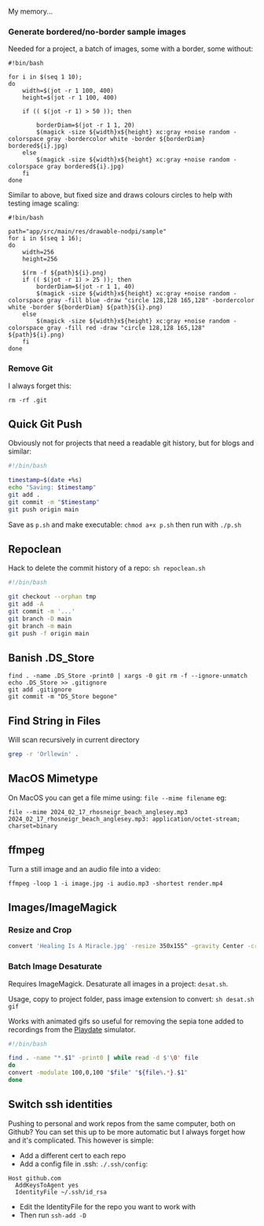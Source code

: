 My memory...

### Generate bordered/no-border sample images

Needed for a project, a batch of images, some with a border, some without:

```
#!bin/bash

for i in $(seq 1 10);
do	
	width=$(jot -r 1 100, 400)
	height=$(jot -r 1 100, 400)
	
	if (( $(jot -r 1) > 50 )); then

		borderDiam=$(jot -r 1 1, 20)
		$(magick -size ${width}x${height} xc:gray +noise random -colorspace gray -bordercolor white -border ${borderDiam} bordered${i}.jpg)
	else
		$(magick -size ${width}x${height} xc:gray +noise random -colorspace gray bordered${i}.jpg)
	fi
done
```

Similar to above, but fixed size and draws colours circles to help with testing image scaling:

```
#!bin/bash

path="app/src/main/res/drawable-nodpi/sample"
for i in $(seq 1 16);
do	
	width=256
	height=256
	
	$(rm -f ${path}${i}.png)
	if (( $(jot -r 1) > 25 )); then
		borderDiam=$(jot -r 1 1, 40)
		$(magick -size ${width}x${height} xc:gray +noise random -colorspace gray -fill blue -draw "circle 128,128 165,128" -bordercolor white -border ${borderDiam} ${path}${i}.png)
	else
		$(magick -size ${width}x${height} xc:gray +noise random -colorspace gray -fill red -draw "circle 128,128 165,128" ${path}${i}.png)
	fi
done
```
### Remove Git

I always forget this:

```
rm -rf .git
```

## Quick Git Push

Obviously not for projects that need a readable git history, but for blogs and similar:

```sh
#!/bin/bash

timestamp=$(date +%s)
echo "Saving: $timestamp"
git add .
git commit -m "$timestamp"
git push origin main
```

Save as `p.sh` and make executable: `chmod a+x p.sh` then run with `./p.sh`

## Repoclean
Hack to delete the commit history of a repo: `sh repoclean.sh`
```bash
#!/bin/bash

git checkout --orphan tmp
git add -A
git commit -m '...'
git branch -D main
git branch -m main
git push -f origin main
```

## Banish .DS_Store
```
find . -name .DS_Store -print0 | xargs -0 git rm -f --ignore-unmatch
echo .DS_Store >> .gitignore
git add .gitignore
git commit -m "DS_Store begone"
```
## Find String in Files
Will scan recursively in current directory
```sh
grep -r 'Orllewin' .
```

## MacOS Mimetype

On MacOS you can get a file mime using: `file --mime filename` eg:
```
file --mime 2024_02_17_rhosneigr_beach_anglesey.mp3
2024_02_17_rhosneigr_beach_anglesey.mp3: application/octet-stream; charset=binary
```

## ffmpeg

Turn a still image and an audio file into a video:

```
ffmpeg -loop 1 -i image.jpg -i audio.mp3 -shortest render.mp4
```
## Images/ImageMagick
### Resize and Crop
```bash
convert 'Healing Is A Miracle.jpg' -resize 350x155^ -gravity Center -crop 350x155+0+0 +repage output.jpg
```

### Batch Image Desaturate
Requires ImageMagick. Desaturate all images in a project: `desat.sh`. 

Usage, copy to project folder, pass image extension to convert: `sh desat.sh gif`

Works with animated gifs so useful for removing the sepia tone added to recordings from the [Playdate](https://play.date) simulator.

```bash
#!/bin/bash

find . -name "*.$1" -print0 | while read -d $'\0' file
do
convert -modulate 100,0,100 "$file" "${file%.*}.$1"
done
```

## Switch ssh identities
Pushing to personal and work repos from the same computer, both on Github? You can set this up to be more automatic but I always forget how and it's complicated. This however is simple:

* Add a different cert to each repo
* Add a config file in .ssh: `./.ssh/config`:
```
Host github.com
  AddKeysToAgent yes
  IdentityFile ~/.ssh/id_rsa
```
* Edit the IdentityFile for the repo you want to work with
* Then run `ssh-add -D`
